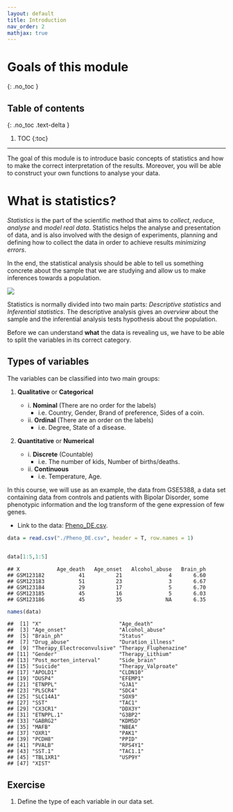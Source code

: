 ```yaml
---
layout: default
title: Introduction
nav_order: 2
mathjax: true
---
```


# Goals of this module
{: .no_toc }

## Table of contents
{: .no_toc .text-delta }

1. TOC
{:toc}

---


The goal of this module is to introduce basic concepts of statistics and how to make the correct interpretation of the results. Moreover, you will be able to construct your own functions to analyse your data. 


# What is statistics?
*Statistics* is the part of the scientific method that aims to *collect*, *reduce*, *analyse* and *model real data*. Statistics helps the analyse and presentation of data, and is also involved with the design of experiments, planning and defining how to collect the data in order to achieve results *minimizing errors*.

In the end, the statistical analysis should be able to tell us something concrete about the sample that we are studying and allow us to make inferences towards a population.

![](Material_Print_files/figure-html/unnamed-chunk-1-1.png)<!-- -->

Statistics is normally divided into two main parts:
*Descriptive statistics* and *Inferential statistics*.
The descriptive analysis gives an *overview* about the sample and the inferential analysis tests hypothesis about the population.

Before we can understand **what** the data is revealing us, we have to be able to split the variables in its correct category. 

## Types of variables
The variables can be classified into two main groups:

1. **Qualitative** or **Categorical**
    - i. **Nominal** (There are no order for the labels)
      - i.e. Country, Gender, Brand of preference, Sides of a coin.
    - ii. **Ordinal** (There are an order on the labels)
      - i.e. Degree, State of a disease.

2. **Quantitative** or **Numerical**
    - i. **Discrete** (Countable)
      -  i.e. The number of kids, Number of births/deaths.
    - ii. **Continuous**
      - i.e. Temperature, Age.

In this course, we will use as an example, the data from GSE$5388$, a data set containing data from controls and patients with Bipolar Disorder, some phenotypic information and the log transform of the gene expression of few genes.

* Link to the data: [Pheno_DE.csv](https://raw.githubusercontent.com/deisygysi/EVOP_2019/master/docs/Data/Pheno_DE.csv).


```r
data = read.csv("./Pheno_DE.csv", header = T, row.names = 1)


data[1:5,1:5]

```
```
## X            Age_death   Age_onset   Alcohol_abuse   Brain_ph
## GSM123182           41          21               4       6.60
## GSM123183           51          23               3       6.67
## GSM123184           29          17               5       6.70
## GSM123185           45          16               5       6.03
## GSM123186           45          35              NA       6.35

```



```r
names(data)
```

```
##  [1] "X"                         "Age_death"                
##  [3] "Age_onset"                 "Alcohol_abuse"            
##  [5] "Brain_ph"                  "Status"                   
##  [7] "Drug_abuse"                "Duration_illness"         
##  [9] "Therapy_Electroconvulsive" "Therapy_Fluphenazine"     
## [11] "Gender"                    "Therapy_Lithium"          
## [13] "Post_morten_interval"      "Side_brain"               
## [15] "Suicide"                   "Therapy_Valproate"        
## [17] "APOLD1"                    "CLDN10"                   
## [19] "DUSP4"                     "EFEMP1"                   
## [21] "ETNPPL"                    "GJA1"                     
## [23] "PLSCR4"                    "SDC4"                     
## [25] "SLC14A1"                   "SOX9"                     
## [27] "SST"                       "TAC1"                     
## [29] "CX3CR1"                    "DDX3Y"                    
## [31] "ETNPPL.1"                  "G3BP2"                    
## [33] "GABRG2"                    "KDM5D"                    
## [35] "MAFB"                      "NBEA"                     
## [37] "OXR1"                      "PAK1"                     
## [39] "PCDH8"                     "PPID"                     
## [41] "PVALB"                     "RPS4Y1"                   
## [43] "SST.1"                     "TAC1.1"                   
## [45] "TBL1XR1"                   "USP9Y"                    
## [47] "XIST"
```

## Exercise
1. Define the type of each variable in our data set.
